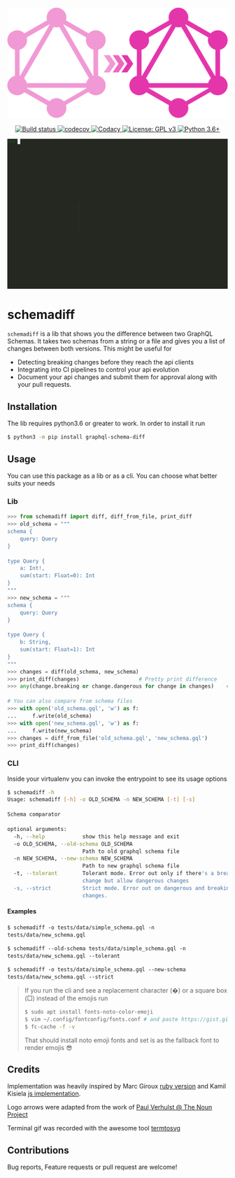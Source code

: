<p align="center">
  <img src="https://raw.githubusercontent.com/Ambro17/graphql-schema-diff/master/images/logo.svg?sanitize=true" title="Logo">
</p>
<p align="center">
    <a href="https://travis-ci.com/Ambro17/graphql-schema-diff">
        <img alt="Build status" src="https://travis-ci.com/Ambro17/graphql-schema-diff.svg?branch=master">
    </a>
    <a href="https://codecov.io/gh/Ambro17/graphql-schema-diff">
        <img alt="codecov" src="https://codecov.io/gh/Ambro17/graphql-schema-diff/branch/master/graph/badge.svg">
    </a>
    <a href="https://www.codacy.com/manual/Ambro17/graphql-schema-diff?utm_source=github.com&amp;utm_medium=referral&amp;utm_content=Ambro17/graphql-schema-diff&amp;utm_campaign=Badge_Grade">
        <img alt="Codacy" src="https://api.codacy.com/project/badge/Grade/4e998e6c1f71468a93d0a34a41b554bb">
    </a>
    <a href="https://www.gnu.org/licenses/gpl-3.0">
        <img alt="License: GPL v3" src="https://img.shields.io/badge/License-GPLv3-blue.svg">
    </a>
    <a href="https://www.python.org/downloads/release/python-360/">
        <img alt="Python 3.6+" src="https://img.shields.io/badge/Python-3.6+-blue.svg">
    </a>
</p>
<p align="center">
  <img src="https://raw.githubusercontent.com/Ambro17/graphql-schema-diff/animations/images/usage.gif" title="Usage">
</p>

# schemadiff
`schemadiff` is a lib that shows you the difference between two GraphQL Schemas.
It takes two schemas from a string or a file and gives you a list of changes between both versions.
This might be useful for
*  Detecting breaking changes before they reach the api clients
*  Integrating into CI pipelines to control your api evolution
*  Document your api changes and submit them for approval along with your pull requests.

## Installation
The lib requires python3.6 or greater to work. In order to install it run
```bash
$ python3 -m pip install graphql-schema-diff
```

## Usage
You can use this package as a lib or as a cli. You can choose what better suits your needs

### Lib
```python
>>> from schemadiff import diff, diff_from_file, print_diff
>>> old_schema = """
schema {
    query: Query
} 

type Query {
    a: Int!,
    sum(start: Float=0): Int
}
"""
>>> new_schema = """
schema {
    query: Query
} 

type Query {
    b: String,
    sum(start: Float=1): Int
}
"""
>>> changes = diff(old_schema, new_schema)
>>> print_diff(changes)                   # Pretty print difference
>>> any(change.breaking or change.dangerous for change in changes)    # Check if there was any breaking or dangerous change

# You can also compare from schema files
>>> with open('old_schema.gql', 'w') as f:
...     f.write(old_schema)
>>> with open('new_schema.gql', 'w') as f:
...     f.write(new_schema)
>>> changes = diff_from_file('old_schema.gql', 'new_schema.gql')
>>> print_diff(changes)
```
### CLI
Inside your virtualenv you can invoke the entrypoint to see its usage options
```bash
$ schemadiff -h
Usage: schemadiff [-h] -o OLD_SCHEMA -n NEW_SCHEMA [-t] [-s]

Schema comparator

optional arguments:
  -h, --help            show this help message and exit
  -o OLD_SCHEMA, --old-schema OLD_SCHEMA
                        Path to old graphql schema file
  -n NEW_SCHEMA, --new-schema NEW_SCHEMA
                        Path to new graphql schema file
  -t, --tolerant        Tolerant mode. Error out only if there's a breaking
                        change but allow dangerous changes
  -s, --strict          Strict mode. Error out on dangerous and breaking
                        changes.
```
#### Examples
`$ schemadiff -o tests/data/simple_schema.gql -n tests/data/new_schema.gql`

`$ schemadiff --old-schema tests/data/simple_schema.gql -n tests/data/new_schema.gql --tolerant`

`$ schemadiff -o tests/data/simple_schema.gql --new-schema tests/data/new_schema.gql --strict`

>If you run the cli and see a replacement character (�) or a square box (□) instead of the emojis run
>```bash
>$ sudo apt install fonts-noto-color-emoji
>$ vim ~/.config/fontconfig/fonts.conf # and paste https://gist.github.com/Ambro17/80bce76d07a6eb74323db2ca9b887263
>$ fc-cache -f -v
>```
>That should install noto emoji fonts and set is as the fallback font to render emojis 😎

## Credits
Implementation was heavily inspired by Marc Giroux [ruby version](https://github.com/xuorig/graphql-schema_comparator) 
and Kamil Kisiela [js implementation](https://github.com/kamilkisiela/graphql-inspector).

Logo arrows were adapted from the work of [Paul Verhulst @ The Noun Project](https://thenounproject.com/paulverhulst/)

Terminal gif was recorded with the awesome tool [termtosvg](https://github.com/nbedos/termtosvg)

## Contributions
Bug reports, Feature requests or pull request are welcome!
